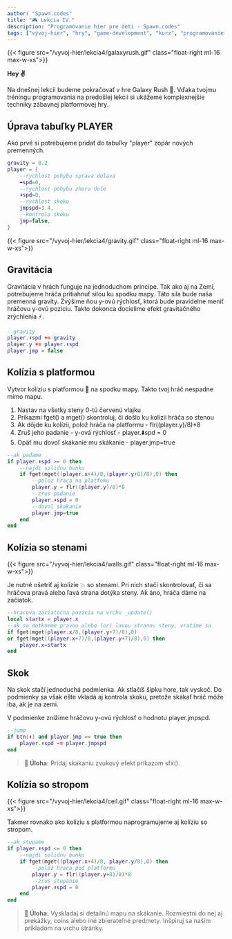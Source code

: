 ```yaml
---
author: "Spawn.codes"
title: "🎮 Lekcia IV."
description: "Programovanie hier pre deti - Spawn.codes"
tags: ["vývoj-hier", "hry", "game-development", "kurz", "programovanie-hier", "programovanie-pre-deti"]
---
```


{{< figure src="/vyvoj-hier/lekcia4/galaxyrush.gif" class="float-right ml-16 max-w-xs">}}

**Hey ✌**

Na dnešnej lekcii budeme pokračovať v hre <span class="font-semibold text-lg text-slate-800 text-center max-w-sm mx-1 rounded-md px-2 py-1 bg-gradient-to-r from-indigo-200 via-red-200 to-yellow-100 shadow-md shadow-indigo-600">Galaxy Rush 🌌</span>. Vďaka tvojmu tréningu programovania na predošlej lekcii si ukážeme komplexnejšie techniky zábavnej platformovej hry.

## Úprava tabuľky PLAYER
Ako prvé si potrebujeme pridať do tabuľky "player" zopár nových premenných.

```Lua
gravity = 0.2
player = {
    --rychlost pohybu sprava dolava
    ➡️spd=0,
    --rychlost pohybu zhora dole
    ⬇️spd=0,
    --rychlost skoku
    jmpspd=3.4,
    --kontrola skoku
    jmp=false,
}
```

{{< figure src="/vyvoj-hier/lekcia4/gravity.gif" class="float-right ml-16 max-w-xs">}}

## Gravitácia
Gravitácia v hrách funguje na jednoduchom princípe. Tak ako aj na Zemi, potrebujeme hráča pritiahnuť silou ku spodku mapy. Táto sila bude naša premenná <span class="font-mono text-slate-400 text-center max-w-sm mx-1 rounded-md px-2 py-1 bg-slate-800">gravity</span>. Zvýšime ňou y-ovú rýchlosť, ktorá bude pravidelne meniť hráčovu y-ovú pozíciu. Takto dokonca docielime efekt <span class="font-semibold text-lg text-slate-800 text-center max-w-sm mx-1 rounded-md px-2 py-1 bg-gradient-to-r from-indigo-200 via-red-200 to-yellow-100 shadow-md shadow-indigo-600">gravitačného zrýchlenia ⚡</span>.

```Lua
--gravity
player.⬇️spd += gravity
player.y += player.⬇️spd
player.jmp = false
```

## Kolízia s platformou

Vytvor kolíziu s <span class="font-semibold text-lg text-slate-800 text-center max-w-sm mx-1 rounded-md px-2 py-1 bg-gradient-to-r from-indigo-200 via-red-200 to-yellow-100 shadow-md shadow-indigo-600">platformou 👾</span> na spodku mapy. Takto tvoj hráč nespadne mimo mapu.

1. Nastav na všetky steny 0-tú červenú vlajku
2. Príkazmi <span class="font-mono text-slate-400 text-center max-w-sm mx-1 rounded-md px-2 py-1 bg-slate-800">fget()</span> a <span class="font-mono text-slate-400 text-center max-w-sm mx-1 rounded-md px-2 py-1 bg-slate-800">mget()</span> skontroluj, či došlo ku kolízii hráča so stenou
3. Ak dôjde ku kolízii, polož hráča na platformu - <span class="font-mono text-slate-400 text-center max-w-sm mx-1 rounded-md px-2 py-1 bg-slate-800">flr((player.y)/8)*8</span>
4. Zruš jeho padanie - y-ová rýchlosť - <span class="font-mono text-slate-400 text-center max-w-sm mx-1 rounded-md px-2 py-1 bg-slate-800">player.⬇️spd = 0</span>
5. Opäť mu dovoľ skákanie mu skákanie - <span class="font-mono text-slate-400 text-center max-w-sm mx-1 rounded-md px-2 py-1 bg-slate-800">player.jmp=true</span>

```Lua
--ak padame
if player.⬇️spd >= 0 then
    --najdi solidnu bunku
    if fget(mget((player.x+4)/8,(player.y+8)/8),0) then
        --poloz hraca na platfomu
        player.y = flr((player.y)/8)*8
        --zrus padanie
        player.⬇️spd = 0
        --dovol skakanie
        player.jmp=true
    end
end
```

## Kolízia so stenami

{{< figure src="/vyvoj-hier/lekcia4/walls.gif" class="float-right ml-16 max-w-xs">}}

Je nutné ošetriť aj <span class="font-semibold text-lg text-slate-800 text-center max-w-sm mx-1 rounded-md px-2 py-1 bg-gradient-to-r from-indigo-200 via-red-200 to-yellow-100 shadow-md shadow-indigo-600">kolízie 💥</span> so stenami. Pri nich stačí skontrolovať, či sa hráčova pravá alebo ľavá strana dotýka steny. Ak áno, hráča dáme na začiatok.

```Lua
--hracova zaciatocna pozicia na vrchu _update()
local startx = player.x
--ak sa dotkneme pravou alebo (or) lavou stranou steny, vratime sa
if fget(mget(player.x/8,(player.y+7)/8),0)
or fget(mget((player.x+7)/8,(player.y+7)/8),0) then
    player.x=startx
end
```

## Skok

Na skok stačí jednoduchá podmienka. Ak stlačíš šípku hore, tak vyskoč. Do podmienky sa však ešte vkladá aj kontrola skoku, pretože skákať hráč môže iba, ak je na zemi.

V podmienke znížime hráčovu y-ovú rýchlosť o hodnotu <span class="font-mono text-slate-400 text-center max-w-sm mx-1 rounded-md px-2 py-1 bg-slate-800">player.jmpspd</span>.

```Lua
--jump
if btn(⬆️) and player.jmp == true then
    player.⬇️spd -= player.jmpspd
end
```

> **🔰 Úloha:** Pridaj skákaniu zvukový efekt príkazom sfx().

## Kolízia so stropom

{{< figure src="/vyvoj-hier/lekcia4/ceil.gif" class="float-right ml-16 max-w-xs">}}

Takmer rovnako ako kolíziu s platformou naprogramujeme aj kolíziu so stropom.

```Lua
--ak stupame
if player.⬇️spd <= 0 then
    --najdi solidnu bunku
    if fget(mget((player.x+4)/8, player.y/8),0) then
        --poloz hraca pod platformu
        player.y = flr((player.y+8)/8)*8
        --zrus stupanie
        player.⬇️spd = 0
    end
end
```


> **🔰 Úloha:** Vyskladaj si detailnú mapu na skákanie. Rozmiestni do nej aj prekážky, coins alebo iné zbierateľné predmety. Inšpiruj sa našim príkladom na vrchu stránky.